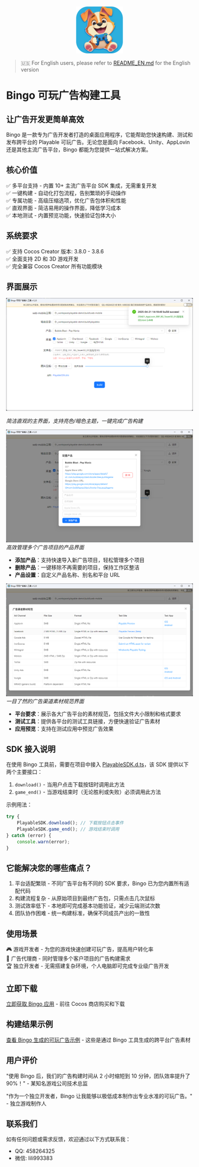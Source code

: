 <p align="center">
  <img src="icon.png" width="25%">
</p>

> 🇺🇸 For English users, please refer to [README_EN.md](./README_EN.md) for the English version

# Bingo 可玩广告构建工具

## 让广告开发更简单高效

Bingo 是一款专为广告开发者打造的桌面应用程序，它能帮助您快速构建、测试和发布跨平台的 Playable 可玩广告。无论您是面向 Facebook、Unity、AppLovin 还是其他主流广告平台，Bingo 都能为您提供一站式解决方案。

## 核心价值

✅ 多平台支持 - 内置 10+ 主流广告平台 SDK 集成，无需重复开发  
✅ 一键构建 - 自动化打包流程，告别繁琐的手动操作  
✅ 专属功能 - 高级压缩选项，优化广告包体积和性能  
✅ 直观界面 - 简洁易用的操作界面，降低学习成本  
✅ 本地测试 - 内置预览功能，快速验证包体大小

## 系统要求

✅ 支持 Cocos Creator 版本: 3.8.0 - 3.8.6  
✅ 全面支持 2D 和 3D 游戏开发  
✅ 完全兼容 Cocos Creator 所有功能模块

## 界面展示

![主界面](主界面截图.png "Bingo主界面")

_简洁直观的主界面，支持亮色/暗色主题，一键完成广告构建_

![产品管理](产品管理界面.png "产品管理界面")
_高效管理多个广告项目的产品界面_

-   **添加产品**：支持快速导入新广告项目，轻松管理多个项目
-   **删除产品**：一键移除不再需要的项目，保持工作区整洁
-   **产品设置**：自定义产品名称、别名和平台 URL

![广告渠道素材规范](广告渠道素材规范.png "广告渠道素材规范界面")
_一目了然的广告渠道素材规范界面_

-   **平台要求**：展示各大广告平台的素材规范，包括文件大小限制和格式要求
-   **测试工具**：提供各平台的测试工具链接，方便快速验证广告素材
-   **应用预览**：支持在测试应用中预览广告效果

## SDK 接入说明

在使用 Bingo 工具前，需要在项目中接入 [PlayableSDK.d.ts](./PlayableSDK.d.ts)，该 SDK 提供以下两个主要接口：

1. `download()` - 当用户点击下载按钮时调用此方法
2. `game_end()` - 当游戏结束时（无论胜利或失败）必须调用此方法

示例用法：

```typescript
try {
    PlayableSDK.download(); // 下载按钮点击事件
    PlayableSDK.game_end(); // 游戏结束时调用
} catch (error) {
    console.warn(error);
}
```

## 它能解决您的哪些痛点？

1. 平台适配繁琐 - 不同广告平台有不同的 SDK 要求，Bingo 已为您内置所有适配代码
2. 构建流程复杂 - 从原始项目到最终广告包，只需点击几次鼠标
3. 测试效率低下 - 本地即可完成基本功能验证，减少云端测试次数
4. 团队协作困难 - 统一构建标准，确保不同成员产出的一致性

## 使用场景

🎮 游戏开发者 - 为您的游戏快速创建可玩广告，提高用户转化率  
📱 广告代理商 - 同时管理多个客户项目的广告构建需求  
🏆 独立开发者 - 无需搭建复杂环境，个人电脑即可完成专业级广告开发

## 立即下载

[立即获取 Bingo 应用](https://store.cocos.com/app/detail/6507) - 前往 Cocos 商店购买和下载

## 构建结果示例

[查看 Bingo 生成的可玩广告示例](./build/playables) - 这些是通过 Bingo 工具生成的跨平台广告素材

## 用户评价

"使用 Bingo 后，我们的广告构建时间从 2 小时缩短到 10 分钟，团队效率提升了 90%！" - 某知名游戏公司技术总监

"作为一个独立开发者，Bingo 让我能够以极低成本制作出专业水准的可玩广告。" - 独立游戏制作人

## 联系我们

如有任何问题或需求反馈，欢迎通过以下方式联系我：

-   QQ: 458264325
-   微信: lili993383
